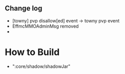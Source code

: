 ## Change log
- [towny] pvp disallow[ed] event -> towny pvp event
- EffmcMMOAdminMsg removed
- 
# How to Build 
- ":core/shadow/shadowJar"
